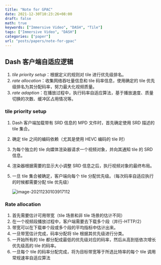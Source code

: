 ```yaml
---
title: "Note for GPAC"
date: 2021-12-30T10:23:26+08:00
draft: false
math: true
keywords: ["Immersive Video", "DASH", "Tile"]
tags: ["Immersive Video", "DASH"]
categories: ["paper"]
url: "posts/papers/note-for-gpac"
---
```


## Dash 客户端自适应逻辑

1. *tile priority setup*：根据定义的规则对 tile 进行优先级排名。
2. *rate allocation*：收集网络吞吐量信息和 tile 码率信息，使用确定的 tile 优先级排名为其分配码率，努力最大化视频质量。
3. *rate adaption*：在播放过程中，执行码率自适应算法，基于播放速度、质量切换的次数、缓冲区占用情况等。

### tile priority setup

1. Dash 客户端加载带有 SRD 信息的 MPD 文件时，首先确定使用 SRD 描述的 tile 集合。

2. 确定 tile 之间的编码依赖（尤其是使用 HEVC 编码的 tile 时）

3. 为每个独立的 tile 向媒体渲染器请求一个视频对象，并向其通知 tile 的 SRD 信息。

4. 渲染器根据需要的显示大小调整 SRD 信息之后，执行视频对象的最终布局。

5. 一旦 tile 集合被确定，客户端向每个 tile 分配优先级。（每次码率自适应执行的时候都需要分配 tile 优先级）

   ![image-20211230103917112](https://s2.loli.net/2021/12/30/8i7EFYkSwefPMzR.png)

### Rate allocation

1. 首先需要估计可用带宽（tile 场景和非 tile 场景的估计不同）
2. 在一个视频段播放过程中，客户端需要去下载多个段（并行-HTTP/2）
3. 带宽可以在下载单个段或多个段的平均指标中估计出来。
4. 一旦带宽估计完成，码率分配将 tile 根据其优先级进行分类。
5. 一开始所有的 tile 都分配成最低的优先级对应的码率，然后从高到低依次增长优先级高的 tile 的码率。
6. 一旦每个 tile 的码率分配完成，将为目标带宽等于所选比特率的每个 tile 调用常规速率自适应算法

